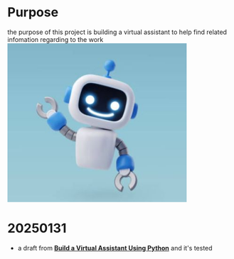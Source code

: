# Purpose
the purpose of this project is building a virtual assistant to help find related infomation regarding to the work
<img align="justify" src="irobot.JPG" alt="iamrobot" style="width:80%">

# 20250131
* a draft from [**Build a Virtual Assistant Using Python**](https://www.geeksforgeeks.org/build-a-virtual-assistant-using-python/) and it's tested
